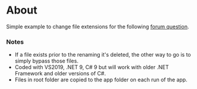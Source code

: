 ﻿# About

Simple example to change file extensions for the following [forum question](https://docs.microsoft.com/en-us/answers/questions/247662/how-does-one-keep-directoryinfo39s-constructor-fro.html).

### Notes

- If a file exists prior to the renaming it's deleted, the other way to go is to simply bypass those files.
- Coded with VS2019, .NET 9, C# 9 but will work with older .NET Framework and older versions of C#.
- Files in root folder are copied to the app folder on each run of the app.